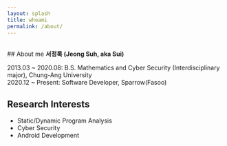 ```yaml
---
layout: splash
title: whoami
permalink: /about/
---
```


<!-- This is the base Jekyll theme. You can find out more info about customizing your Jekyll theme, as well as basic Jekyll usage documentation at [jekyllrb.com](https://jekyllrb.com/)

You can find the source code for Minima at GitHub:
[jekyll][jekyll-organization] /
[minima](https://github.com/jekyll/minima)

You can find the source code for Jekyll at GitHub:
[jekyll][jekyll-organization] /
[jekyll](https://github.com/jekyll/jekyll)


[jekyll-organization]: https://github.com/jekyll -->

<br />
## About me
<b>서정록 (Jeong Suh, aka Sui)</b>

2013.03 ~ 2020.08: B.S. Mathematics and Cyber Security (Interdisciplinary major), Chung-Ang University\
2020.12 ~ Present: Software Developer, Sparrow(Fasoo)

## Research Interests
- Static/Dynamic Program Analysis
- Cyber Security
- Android Development
